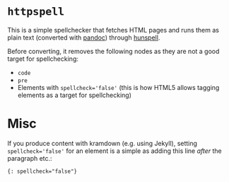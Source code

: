 # `httpspell`

This is a simple spellchecker that fetches HTML pages and runs them as plain text (converted with [pandoc]()) through [hunspell]().

Before converting, it removes the following nodes as they are not a good target for spellchecking:

* `code`
* `pre`
* Elements with `spellcheck='false'` (this is how HTML5 allows tagging elements as a target for spellchecking)

# Misc

If you produce content with kramdown (e.g. using Jekyll), setting `spellcheck='false'` for an element is a simple as adding this line *after* the paragraph etc.:

```
{: spellcheck="false"}
```
